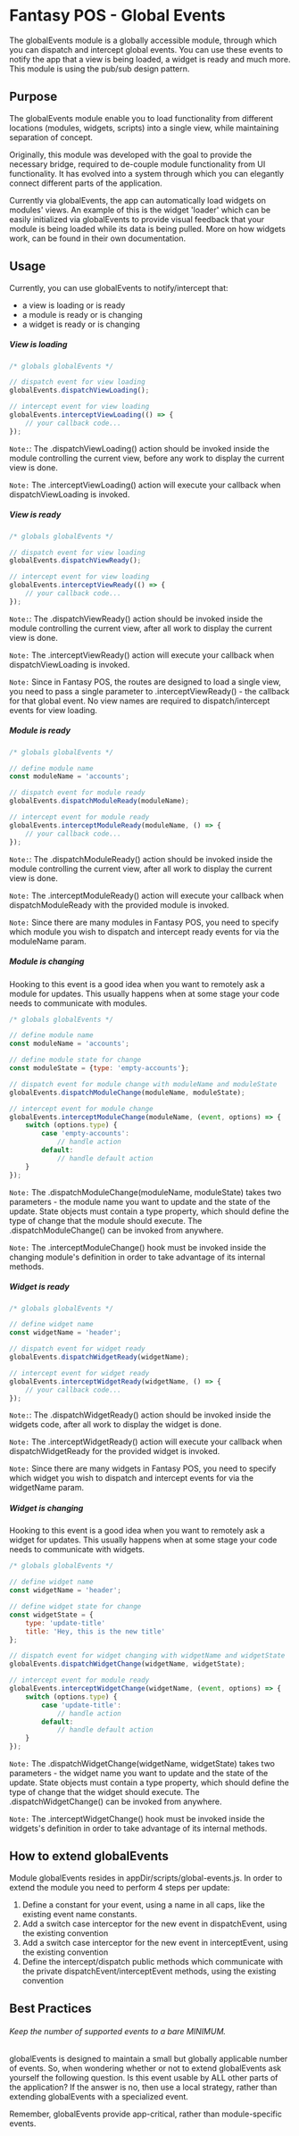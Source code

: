 # Fantasy POS - Global Events

The globalEvents module is a globally accessible module, through which you can dispatch and intercept global events. You can use these events to notify the app that a view is being loaded, a widget is ready and much more. This module is using the pub/sub design pattern.

## Purpose

The globalEvents module enable you to load functionality from different locations (modules, widgets, scripts) into a single view, while maintaining separation of concept.

Originally, this module was developed with the goal to provide the necessary bridge, required to de-couple module functionality from UI functionality. It has evolved into a system through which you can elegantly connect different parts of the application.

Currently via globalEvents, the app can automatically load widgets on modules' views. An example of this is the widget 'loader' which can be easily initialized via globalEvents to provide visual feedback that your module is being loaded while its data is being pulled. More on how widgets work, can be found in their own documentation.

## Usage

Currently, you can use globalEvents to notify/intercept that:

- a view is loading or is ready
- a module is ready or is changing
- a widget is ready or is changing

##### View is loading

```javascript
/* globals globalEvents */

// dispatch event for view loading
globalEvents.dispatchViewLoading();

// intercept event for view loading
globalEvents.interceptViewLoading(() => {
    // your callback code...
});
```

`Note:`: The .dispatchViewLoading() action should be invoked inside the module controlling the current view, before any work to display the current view is done.

`Note:` The .interceptViewLoading() action will execute your callback when dispatchViewLoading is invoked.

##### View is ready

```javascript
/* globals globalEvents */

// dispatch event for view loading
globalEvents.dispatchViewReady();

// intercept event for view loading
globalEvents.interceptViewReady(() => {
    // your callback code...
});
```

`Note:`: The .dispatchViewReady() action should be invoked inside the module controlling the current view, after all work to display the current view is done.

`Note:` The .interceptViewReady() action will execute your callback when dispatchViewLoading is invoked.

`Note:` Since in Fantasy POS, the routes are designed to load a single view, you need to pass a single parameter to .interceptViewReady() - the callback for that global event. No view names are required to dispatch/intercept events for view loading.

##### Module is ready

```javascript
/* globals globalEvents */

// define module name
const moduleName = 'accounts';

// dispatch event for module ready
globalEvents.dispatchModuleReady(moduleName);

// intercept event for module ready
globalEvents.interceptModuleReady(moduleName, () => {
    // your callback code...
});
```

`Note:`: The .dispatchModuleReady() action should be invoked inside the module controlling the current view, after all work to display the current view is done.

`Note:` The .interceptModuleReady() action will execute your callback when dispatchModuleReady with the provided module is invoked.

`Note:` Since there are many modules in Fantasy POS, you need to specify which module you wish to dispatch and intercept ready events for via the moduleName param.

##### Module is changing
Hooking to this event is a good idea when you want to remotely ask a module for updates. This usually happens when at some stage your code needs to communicate with modules.

```javascript
/* globals globalEvents */

// define module name
const moduleName = 'accounts';

// define module state for change
const moduleState = {type: 'empty-accounts'};

// dispatch event for module change with moduleName and moduleState
globalEvents.dispatchModuleChange(moduleName, moduleState);

// intercept event for module change
globalEvents.interceptModuleChange(moduleName, (event, options) => {
    switch (options.type) {
        case 'empty-accounts':
            // handle action
        default:
            // handle default action
    }
});
```

`Note:` The .dispatchModuleChange(moduleName, moduleState) takes two parameters - the module name you want to update and the state of the update. State objects must contain a type property, which should define the type of change that the module should execute. The .dispatchModuleChange() can be invoked from anywhere.

`Note:` The .interceptModuleChange() hook must be invoked inside the changing module's definition in order to take advantage of its internal methods.

##### Widget is ready

```javascript
/* globals globalEvents */

// define widget name
const widgetName = 'header';

// dispatch event for widget ready
globalEvents.dispatchWidgetReady(widgetName);

// intercept event for widget ready
globalEvents.interceptWidgetReady(widgetName, () => {
    // your callback code...
});
```

`Note:`: The .dispatchWidgetReady() action should be invoked inside the widgets code, after all work to display the widget is done.

`Note:` The .interceptWidgetReady() action will execute your callback when dispatchWidgetReady for the provided widget is invoked.

`Note:` Since there are many widgets in Fantasy POS, you need to specify which widget you wish to dispatch and intercept events for via the widgetName param.

##### Widget is changing
Hooking to this event is a good idea when you want to remotely ask a widget for updates. This usually happens when at some stage your code needs to communicate with widgets.

```javascript
/* globals globalEvents */

// define widget name
const widgetName = 'header';

// define widget state for change
const widgetState = {
    type: 'update-title'
    title: 'Hey, this is the new title'
};

// dispatch event for widget changing with widgetName and widgetState
globalEvents.dispatchWidgetChange(widgetName, widgetState);

// intercept event for module ready
globalEvents.interceptWidgetChange(widgetName, (event, options) => {
    switch (options.type) {
        case 'update-title':
            // handle action
        default:
            // handle default action
    }
});
```

`Note:` The .dispatchWidgetChange(widgetName, widgetState) takes two parameters - the widget name you want to update and the state of the update. State objects must contain a type property, which should define the type of change that the widget should execute. The .dispatchWidgetChange() can be invoked from anywhere.

`Note:` The .interceptWidgetChange() hook must be invoked inside the widgets's definition in order to take advantage of its internal methods.

## How to extend globalEvents

Module globalEvents resides in appDir/scripts/global-events.js. In order to extend the module you need to perform 4 steps per update:

1. Define a constant for your event, using a name in all caps, like the existing event name constants.
2. Add a switch case interceptor for the new event in dispatchEvent, using the existing convention
3. Add a switch case interceptor for the new event in interceptEvent, using the existing convention
4. Define the intercept/dispatch public methods which communicate with the private dispatchEvent/interceptEvent methods, using the existing convention

## Best Practices

###### Keep the number of supported events to a bare MINIMUM.

globalEvents is designed to maintain a small but globally applicable number of events. So, when wondering whether or not to extend globalEvents ask yourself the following question. Is this event usable by ALL other parts of the application? If the answer is no, then use a local strategy, rather than extending globalEvents with a specialized event.

Remember, globalEvents provide app-critical, rather than module-specific events.

